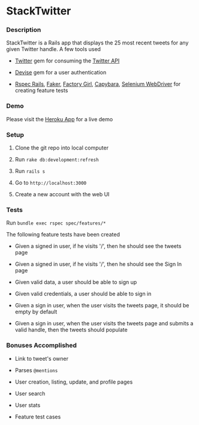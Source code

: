 # StackTwitter

### Description

StackTwitter is a Rails app that displays the 25 most recent tweets for any given Twitter handle. A few tools used

* [Twitter](https://github.com/sferik/twitter) gem for consuming the [Twitter API](https://dev.twitter.com/docs/api)

* [Devise](https://github.com/plataformatec/devise) gem for a user authentication

* [Rspec Rails](https://github.com/rspec/rspec-rails), [Faker](https://github.com/stympy/faker), [Factory Girl](https://github.com/thoughtbot/factory_girl), [Capybara](https://github.com/jnicklas/capybara), [Selenium WebDriver](http://www.seleniumhq.org/projects/webdriver/) for creating feature tests

### Demo

Please visit the [Heroku App](http://stacktwitter.herokuapp.com/) for a live demo

### Setup

1. Clone the git repo into local computer

1. Run `rake db:development:refresh`

1. Run `rails s`

1. Go to `http://localhost:3000`

1. Create a new account with the web UI

### Tests

Run `bundle exec rspec spec/features/*`

The following feature tests have been created

* Given a signed in user, if he visits '/', then he should see the tweets page

* Given a signed in user, if he visits '/', then he should see the Sign In page

* Given valid data, a user should be able to sign up

* Given valid credentials, a user should be able to sign in

* Given a sign in user, when the user visits the tweets page, it should be empty by default

* Given a sign in user, when the user visits the tweets page and submits a valid handle, then the tweets should populate

### Bonuses Accomplished

* Link to tweet's owner

* Parses `@mentions`

* User creation, listing, update, and profile pages 

* User search

* User stats 

* Feature test cases